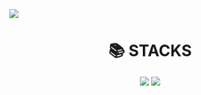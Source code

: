 <img src="https://capsule-render.vercel.app/api?type=slice&color=auto&height=300&section=header&text=진정한%20남자%20김유신&fontSize=90&animation=fadeIn" />

<div align=center><h1>📚 STACKS</h1></div>

<div align=center>
<a href="https://velog.io/@colorful-stars" target="_blank"><img src="https://img.shields.io/badge/Velog-20c997?style=flat-square&logo=Vimeo&logoColor=white"/></a>
<a href="https://velog.io/@colorful-stars" target="_blank"><img src="https://img.shields.io/badge/Velog-20c997?style=flat-square&logo=Vimeo&logoColor=white"/></a>

</div>
